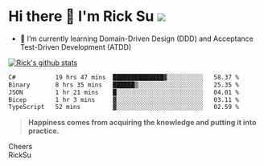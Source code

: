 # Hi there 👋 I'm Rick Su ![](https://komarev.com/ghpvc/?username=ricksu978)
<!--
**ricksu978/ricksu978** is a ✨ _special_ ✨ repository because its `README.md` (this file) appears on your GitHub profile.

Here are some ideas to get you started:

- 🔭 I’m currently working on ...
-->
- 🌱 I’m currently learning Domain-Driven Design (DDD) and Acceptance Test-Driven Development (ATDD)
<!--
- 👯 I’m looking to collaborate on ...
- 🤔 I’m looking for help with ...
- 💬 Ask me about ...
- 📫 How to reach me: ...
- 😄 Pronouns: ...
- ⚡ Fun fact: ...
-->
[![Rick's github stats](https://github-readme-stats.vercel.app/api?username=ricksu978&theme=dark)](https://github.com/ricksu978/ricksu978)

<!--START_SECTION:waka-->

```txt
C#           19 hrs 47 mins  ██████████████▓░░░░░░░░░░   58.37 %
Binary       8 hrs 35 mins   ██████▒░░░░░░░░░░░░░░░░░░   25.35 %
JSON         1 hr 21 mins    █░░░░░░░░░░░░░░░░░░░░░░░░   04.01 %
Bicep        1 hr 3 mins     ▓░░░░░░░░░░░░░░░░░░░░░░░░   03.11 %
TypeScript   52 mins         ▓░░░░░░░░░░░░░░░░░░░░░░░░   02.59 %
```

<!--END_SECTION:waka-->

> **Happiness comes from acquiring the knowledge and putting it into practice.**

Cheers  
RickSu 
